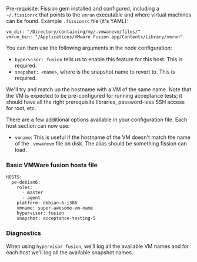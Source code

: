Pre-requisite: Fission gem installed and configured, including a `~/.fissionrc`
that points to the `vmrun` executable and where virtual machines can be found.
  Example `.fissionrc` file (it's YAML):

    vm_dir: "/Directory/containing/my/.vmwarevm/files/"
    vmrun_bin: "/Applications/VMware Fusion.app/Contents/Library/vmrun"

You can then use the following arguments in the node configuration:
- `hypervisor: fusion` tells us to enable this feature for this host. This is required.
- `snapshot: <name>`, where <name> is the snapshot name to revert to.  This is required.

We'll try and match up the hostname with a VM of the same name. Note that the VM is expected to be pre-configured for running acceptance tests; it should have all the right prerequisite libraries, password-less SSH access for root, etc.

There are a few additional options available in your configuration file. Each host
section can now use:

- `vmname`: This is useful if the hostname of the VM doesn't match the name of
  the `.vmwarevm` file on disk. The alias should be something fission can load.


### Basic VMWare fusion hosts file ###

    HOSTS:
      pe-debian6:
        roles:
          - master
          - agent
        platform: debian-6-i386
        vmname: super-awesome-vm-name
        hypervisor: fusion
        snapshot: acceptance-testing-5

### Diagnostics ###

When using `hypervisor fusion`, we'll log all the available VM names and for each
host we'll log all the available snapshot names.
